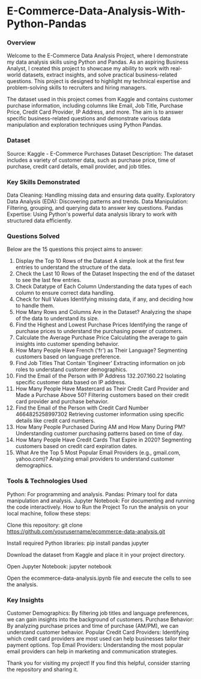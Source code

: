 # E-Commerce-Data-Analysis-With-Python-Pandas

### Overview
Welcome to the E-Commerce Data Analysis Project, where I demonstrate my data analysis skills using Python and Pandas. As an aspiring Business Analyst, I created this project to showcase my ability to work with real-world datasets, extract insights, and solve practical business-related questions. This project is designed to highlight my technical expertise and problem-solving skills to recruiters and hiring managers.

The dataset used in this project comes from Kaggle and contains customer purchase information, including columns like Email, Job Title, Purchase Price, Credit Card Provider, IP Address, and more. The aim is to answer specific business-related questions and demonstrate various data manipulation and exploration techniques using Python Pandas.

### Dataset
Source: Kaggle - E-Commerce Purchases Dataset
Description: The dataset includes a variety of customer data, such as purchase price, time of purchase, credit card details, email provider, and job titles.
### Key Skills Demonstrated
Data Cleaning: Handling missing data and ensuring data quality.
Exploratory Data Analysis (EDA): Discovering patterns and trends.
Data Manipulation: Filtering, grouping, and querying data to answer key questions.
Pandas Expertise: Using Python's powerful data analysis library to work with structured data efficiently.

### Questions Solved
Below are the 15 questions this project aims to answer:
1. Display the Top 10 Rows of the Dataset
A simple look at the first few entries to understand the structure of the data.
2. Check the Last 10 Rows of the Dataset
Inspecting the end of the dataset to see the last few entries.
3. Check Datatype of Each Column
Understanding the data types of each column to ensure correct data handling.
4. Check for Null Values
Identifying missing data, if any, and deciding how to handle them.
5. How Many Rows and Columns Are in the Dataset?
Analyzing the shape of the data to understand its size.
6. Find the Highest and Lowest Purchase Prices
Identifying the range of purchase prices to understand the purchasing power of customers.
7. Calculate the Average Purchase Price
Calculating the average to gain insights into customer spending behavior.
8. How Many People Have French ('fr') as Their Language?
Segmenting customers based on language preference.
9. Find Job Titles That Contain 'Engineer'
Extracting information on job roles to understand customer demographics.
10. Find the Email of the Person with IP Address 132.207.160.22
Isolating specific customer data based on IP address.
11. How Many People Have Mastercard as Their Credit Card Provider and Made a Purchase Above 50?
Filtering customers based on their credit card provider and purchase behavior.
12. Find the Email of the Person with Credit Card Number 4664825258997302
Retrieving customer information using specific details like credit card numbers.
13. How Many People Purchased During AM and How Many During PM?
Understanding customer purchasing patterns based on time of day.
14. How Many People Have Credit Cards That Expire in 2020?
Segmenting customers based on credit card expiration dates.
15. What Are the Top 5 Most Popular Email Providers (e.g., gmail.com, yahoo.com)?
Analyzing email providers to understand customer demographics.

### Tools & Technologies Used
Python: For programming and analysis.
Pandas: Primary tool for data manipulation and analysis.
Jupyter Notebook: For documenting and running the code interactively.
How to Run the Project
To run the analysis on your local machine, follow these steps:

Clone this repository:
git clone https://github.com/yourusername/ecommerce-data-analysis.git

Install required Python libraries:
pip install pandas jupyter

Download the dataset from Kaggle and place it in your project directory.

Open Jupyter Notebook:
jupyter notebook

Open the ecommerce-data-analysis.ipynb file and execute the cells to see the analysis.

### Key Insights
Customer Demographics: By filtering job titles and language preferences, we can gain insights into the background of customers.
Purchase Behavior: By analyzing purchase prices and time of purchase (AM/PM), we can understand customer behavior.
Popular Credit Card Providers: Identifying which credit card providers are most used can help businesses tailor their payment options.
Top Email Providers: Understanding the most popular email providers can help in marketing and communication strategies.


Thank you for visiting my project! If you find this helpful, consider starring the repository and sharing it.
